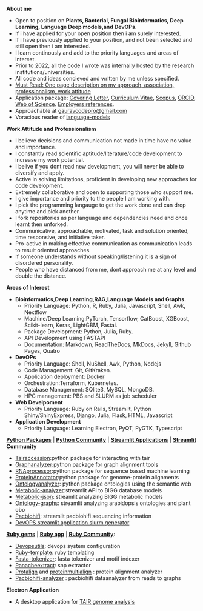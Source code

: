  
**About me** 
- Open to position on **Plants, Bacterial, Fungal Bioinformatics, Deep Learning, Language Deep models,and DevOPs**.
- If i have applied for your open position then i am surely interested.
- If i have previously applied to your position, and not been selected and still open then i am interested.
- I learn continously and add to the priority languages and areas of interest.
- Prior to 2022, all the code I wrote was internally hosted by the research institutions/universities.
- All code and ideas concieved and written by me unless specified.
- [Must Read: One page description on my approach, association, professionalism, work attitude](https://github.com/gauravcodepro/gauravcodepro/blob/main/work.md)
- Application package: [Covering Letter](https://github.com/gauravcodepro/gauravcodepro/blob/main/covering_letter.pdf), [Curriculum Vitae](https://github.com/gauravcodepro/gauravcodepro/blob/main/Curriculum_Vitae_Gaurav_Sablok_2024_7_10.pdf), [Scopus](https://www.scopus.com/authid/detail.uri?authorId=36633064300), [ORCID](https://orcid.org/0000-0002-4157-9405), [Web of Science](https://www.webofscience.com/wos/author/record/C-5940-2014). [Employers references](https://github.com/gauravcodepro/gauravcodepro/blob/main/references.pdf).
- Approachable at [gauravcodepro@gmail.com](mailto:gauravcodepro@gmail.com)
- Voracious reader of [language-models](https://paperswithcode.com/)

**Work Attitude and Professionalism**
- I believe decisions and communication not made in time have no value and importance.
- I constantly read scientific aptitude/literature/code development to increase my work potential.
- I belive if you dont read new development, you will never be able to diversify and apply.
- Active in solving limitations, proficient in developing new approaches for code development.
- Extremely collaborative and open to supporting those who support me.
- I give importance and priority to the people I am working with.
- I pick the programming langauge to get the work done and can drop anytime and pick another.
- I fork repositories as per language and dependencies need and once learnt then unforked.
- Communicative, approachable, motivated, task and solution oriented, time responsive, and initiative taker.
- Pro-active in making effective communication as communication leads to result oriented approaches.
- If someone understands without speaking/listening it is a sign of disordered personality.
- People who have distanced from me, dont approach me at any level and double the distance.

**Areas of Interest**
- **Bioinformatics,Deep Learning,RAG,Language Models and Graphs.**
  - Priority Language: Python, R, Ruby, Julia, Javascript, Shell, Awk, Nextflow
  - Machine/Deep Learning:PyTorch, Tensorflow, CatBoost, XGBoost, Scikit-learn, Keras, LightGBM, Fastai.
  - Package Development: Python, Julia, Ruby.
  - API Development using FASTAPI
  - Documentation: Markdown, ReadTheDocs, MkDocs, Jekyll, Github Pages, Quatro
- **DevOPs**
  - Priority Language: Shell, NuShell, Awk, Python, Nodejs
  - Code Management: Git, GitKraken.
  - Application deployment: [Docker](https://hub.docker.com/u/gauravcodepro)
  - Orchestration:Terraform, Kubernetes.
  - Database Management: SQlite3, MySQL, MongoDB.
  - HPC management: PBS and SLURM as job scheduler
- **Web Develpoment**
  - Priority Language: Ruby on Rails, Streamlit, Python Shiny/ShinyExpress, Django, Julia, Flask, HTML, Javascript
- **Application Development**
  - Priority Language: Learning Electron, PyQT, PyGTK, Typescript
 
[**Python Packages**](https://pypi.org/user/gauravcodepro/) | [**Python Community**](https://www.python.org/community/) | [**Streamlit Applications**](https://streamlit.io/) | [**Streamlit Community**](https://discuss.streamlit.io/)
 - [Tairaccession](https://github.com/gauravcodepro/tairaccession):python package for interacting with tair
 - [Graphanalyzer](https://github.com/gauravcodepro/graphanalyzer):python package for graph alignment tools
 - [RNAprocessor](https://github.com/gauravcodepro/rnaprocessor):python package for sequence based machine learning
 - [ProteinAnnotator](https://github.com/gauravcodepro/protein-annotator):python package for genome-protein alignments
 - [Ontologyanalyzer](https://github.com/gauravcodeproontologyanalyzer): python package ontologies using the semantic web
 - [Metabolic-analyzer](https://github.com/gauravcodepro/BIGG-metabolic-analyzer-API):streamlit API to BIGG database models
 - [Metabolic-json](https://github.com/gauravcodepro/metabolic-json-modelling): streamlit analyzing BIGG metabolic models
 - [Ontology-graphs](https://github.com/gauravcodepro/arabidopsis-ontology-graphs): streamlit analyzing arabidopsis ontologies and plant obo
 - [Pacbiohifi](https://github.com/gauravcodepro/pacbiohifi): streamlit pacbiohifi sequencing information
 - [DevOPS streamlit application slurm generator](https://github.com/gauravcodepro/universitat-potsdam-devops-application) 

[**Ruby gems**](https://rubygems.org/profiles/gauravcodepro) | [**Ruby app**](https://www.ruby-forum.com/) | [**Ruby Community**](https://www.ruby-forum.com/): 
 - [Devopsutils](https://github.com/gauravcodepro/devops-system): devops system configuration
 - [Ruby-template](https://github.com/gauravcodepro/ruby_gem_creator): ruby templating
 - [Fasta-tokenizer](https://github.com/gauravcodepro/pacbiohifi-motif-scanner): fasta tokenizer and motif indexer
 - [Panacheextract](https://rubygems.org/gems/panacheextract): snp extractor
 - [Protalign](https://github.com/gauravcodepro/proteinalignment-annotation-gem) and [proteinmultialign](https://github.com/gauravcodepro/protein-multialign-gem) : protein alignment analyzer
 - [Pacbiohifi-analyzer](https://github.com/gauravcodepro/pacbiohifi-analyzer) : pacbiohifi dataanalyzer from reads to graphs

**Electron Application**
 - A desktop application for [TAIR genome analysis](https://github.com/gauravcodepro/arabidopsis-tair-application)
